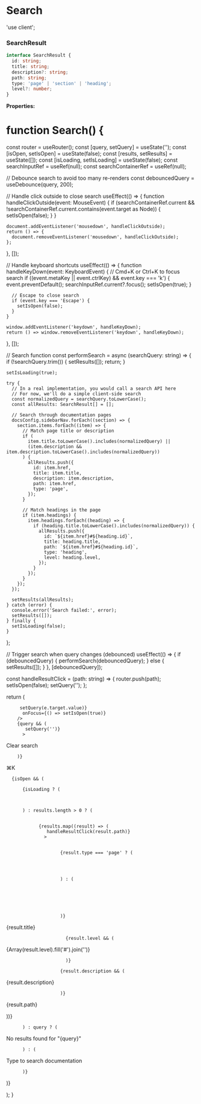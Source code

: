 # Search

'use client';

### SearchResult

```typescript
interface SearchResult {
  id: string;
  title: string;
  description?: string;
  path: string;
  type: 'page' | 'section' | 'heading';
  level?: number;
}
```

**Properties:**

# function Search() {
  const router = useRouter();
  const [query, setQuery] = useState('');
  const [isOpen, setIsOpen] = useState(false);
  const [results, setResults] = useState([]);
  const [isLoading, setIsLoading] = useState(false);
  const searchInputRef = useRef(null);
  const searchContainerRef = useRef(null);
  
  // Debounce search to avoid too many re-renders
  const debouncedQuery = useDebounce(query, 200);

  // Handle click outside to close search
  useEffect(() => {
    function handleClickOutside(event: MouseEvent) {
      if (searchContainerRef.current && !searchContainerRef.current.contains(event.target as Node)) {
        setIsOpen(false);
      }
    }

    document.addEventListener('mousedown', handleClickOutside);
    return () => {
      document.removeEventListener('mousedown', handleClickOutside);
    };
  }, []);

  // Handle keyboard shortcuts
  useEffect(() => {
    function handleKeyDown(event: KeyboardEvent) {
      // Cmd+K or Ctrl+K to focus search
      if ((event.metaKey || event.ctrlKey) && event.key === 'k') {
        event.preventDefault();
        searchInputRef.current?.focus();
        setIsOpen(true);
      }
      
      // Escape to close search
      if (event.key === 'Escape') {
        setIsOpen(false);
      }
    }

    window.addEventListener('keydown', handleKeyDown);
    return () => window.removeEventListener('keydown', handleKeyDown);
  }, []);

  // Search function
  const performSearch = async (searchQuery: string) => {
    if (!searchQuery.trim()) {
      setResults([]);
      return;
    }

    setIsLoading(true);
    
    try {
      // In a real implementation, you would call a search API here
      // For now, we'll do a simple client-side search
      const normalizedQuery = searchQuery.toLowerCase();
      const allResults: SearchResult[] = [];

      // Search through documentation pages
      docsConfig.sidebarNav.forEach((section) => {
        section.items.forEach((item) => {
          // Match page title or description
          if (
            item.title.toLowerCase().includes(normalizedQuery) ||
            (item.description && item.description.toLowerCase().includes(normalizedQuery))
          ) {
            allResults.push({
              id: item.href,
              title: item.title,
              description: item.description,
              path: item.href,
              type: 'page',
            });
          }

          // Match headings in the page
          if (item.headings) {
            item.headings.forEach((heading) => {
              if (heading.title.toLowerCase().includes(normalizedQuery)) {
                allResults.push({
                  id: `${item.href}#${heading.id}`,
                  title: heading.title,
                  path: `${item.href}#${heading.id}`,
                  type: 'heading',
                  level: heading.level,
                });
              }
            });
          }
        });
      });

      setResults(allResults);
    } catch (error) {
      console.error('Search failed:', error);
      setResults([]);
    } finally {
      setIsLoading(false);
    }
  };

  // Trigger search when query changes (debounced)
  useEffect(() => {
    if (debouncedQuery) {
      performSearch(debouncedQuery);
    } else {
      setResults([]);
    }
  }, [debouncedQuery]);

  const handleResultClick = (path: string) => {
    router.push(path);
    setIsOpen(false);
    setQuery('');
  };

  return (
    
      
        
         setQuery(e.target.value)}
          onFocus={() => setIsOpen(true)}
        />
        {query && (
           setQuery('')}
          >
            
            
Clear search

          
        )}
        
⌘K

      

      {isOpen && (
        
          {isLoading ? (
            
              

          ) : results.length > 0 ? (
            
              
                {results.map((result) => (
                   handleResultClick(result.path)}
                  >
                    
                      
                        {result.type === 'page' ? (
                          
                            
                            

                        ) : (
                          
                            
                            
                            
                            

                        )}
                      
                      
                        
                          
{result.title}

                          {result.level && (
                            
{Array(result.level).fill('#').join('')}

                          )}
                        
                        {result.description && (
                          
{result.description}

                        )}
                        
{result.path}

                      

                  
))}

            
          ) : query ? (
            
No results found for "{query}"

          ) : (
            
Type to search documentation

          )}
        
)}

  );
}